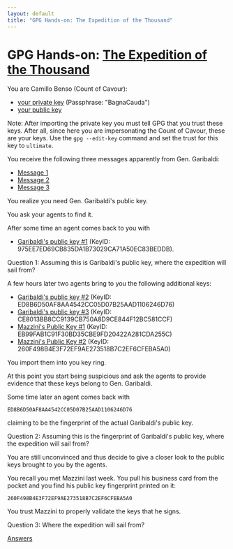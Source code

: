 ```yaml
--- 
layout: default
title: "GPG Hands-on: The Expedition of the Thousand"
---
```


# GPG Hands-on: [The Expedition of the Thousand](https://en.wikipedia.org/wiki/Expedition_of_the_Thousand)

You are Camillo Benso (Count of Cavour):
- [your private key](benso.prk) (Passphrase: "BagnaCauda")
- [your public key](benso.puk)

Note: After importing the private key you must tell GPG that you trust these keys.  After all, since here you are impersonating the Count of Cavour, these are your keys. Use the `gpg --edit-key` command and set the trust for this key to `ultimate`.

You receive the following three messages apparently from Gen. Garibaldi:

* [Message 1](sailing-off-1.gpg)
* [Message 2](sailing-off-2.gpg)
* [Message 3](sailing-off-3.gpg)

You realize you need Gen. Garibaldi's public key.

You ask your agents to find it.

After some time an agent comes back to you with
- [Garibaldi's public key #1](garibaldi1.puk) (KeyID: 975EE7ED69CB835DA1B73029CA71A50EC83BEDDB).

Question 1: Assuming this is Garibaldi's public key, where the expedition will sail from?
  
A few hours later two agents bring to you the following additional keys:
- [Garibaldi's public key #2](garibaldi2.puk) (KeyID: ED8B6D50AF8AA4542CC05D07B25AAD1106246D76)
- [Garibaldi's public key #3](garibaldi3.puk) (KeyID: CE8013BB8CC9139CB750A8D9CE844F12BC581CCF)
- [Mazzini's Public Key #1](mazzini1.puk) (KeyID: EB99FAB1C91F30BD35CBE9FD20422A281CDA255C)
- [Mazzini's Public Key #2](mazzini2.puk) (KeyID: 260F498B4E3F72EF9AE273518B7C2EF6CFEBA5A0)

You import them into you key ring.

At this point you start being suspicious and ask the agents to provide evidence that these keys belong to Gen. Garibaldi.

Some time later an agent comes back with
```
ED8B6D50AF8AA4542CC05D07B25AAD1106246D76
```
claiming to be the fingerprint of the actual Garibaldi's public key.

Question 2: Assuming this is the fingerprint of Garibaldi's public key, where the expedition will sail from?

You are still unconvinced and thus decide to give a closer look to the public keys brought to you by the agents.

You recall you met Mazzini last week. You pull his business card from the pocket and you find his public key fingerprint printed on it:
```
260F498B4E3F72EF9AE273518B7C2EF6CFEBA5A0
```

You trust Mazzini to properly validate the keys that he signs.

Question 3: Where the expedition will sail from?

[Answers](answers)

